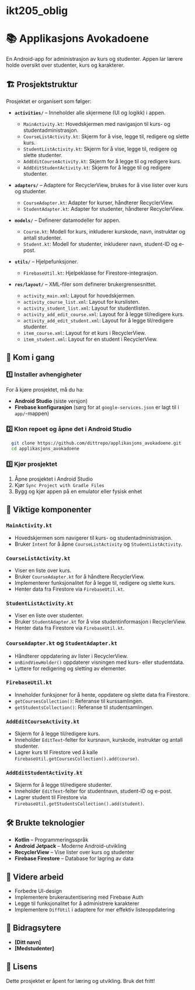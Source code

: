 # ikt205_oblig

# 📚 Applikasjons Avokadoene

En Android-app for administrasjon av kurs og studenter. Appen lar lærere holde oversikt over studenter, kurs og karakterer.

## 🏗️ Prosjektstruktur

Prosjektet er organisert som følger:

- **`activities/`** – Inneholder alle skjermene (UI og logikk) i appen.
  - `MainActivity.kt`: Hovedskjermen med navigasjon til kurs- og studentadministrasjon.
  - `CourseListActivity.kt`: Skjerm for å vise, legge til, redigere og slette kurs.
  - `StudentListActivity.kt`: Skjerm for å vise, legge til, redigere og slette studenter.
  - `AddEditCourseActivity.kt`: Skjerm for å legge til og redigere kurs.
  - `AddEditStudentActivity.kt`: Skjerm for å legge til og redigere studenter.

- **`adapters/`** – Adaptere for RecyclerView, brukes for å vise lister over kurs og studenter.
  - `CourseAdapter.kt`: Adapter for kurser, håndterer RecyclerView.
  - `StudentAdapter.kt`: Adapter for studenter, håndterer RecyclerView.

- **`models/`** – Definerer datamodeller for appen.
  - `Course.kt`: Modell for kurs, inkluderer kurskode, navn, instruktør og antall studenter.
  - `Student.kt`: Modell for studenter, inkluderer navn, student-ID og e-post.

- **`utils/`** – Hjelpefunksjoner.
  - `FirebaseUtil.kt`: Hjelpeklasse for Firestore-integrasjon.

- **`res/layout/`** – XML-filer som definerer brukergrensesnittet.
  - `activity_main.xml`: Layout for hovedskjermen.
  - `activity_course_list.xml`: Layout for kurslisten.
  - `activity_student_list.xml`: Layout for studentlisten.
  - `activity_add_edit_course.xml`: Layout for å legge til/redigere kurs.
  - `activity_add_edit_student.xml`: Layout for å legge til/redigere studenter.
  - `item_course.xml`: Layout for et kurs i RecyclerView.
  - `item_student.xml`: Layout for en student i RecyclerView.

## 🚀 Kom i gang

### 1️⃣ Installer avhengigheter
For å kjøre prosjektet, må du ha:
- **Android Studio** (siste versjon)
- **Firebase konfigurasjon** (sørg for at `google-services.json` er lagt til i `app/`-mappen)

### 2️⃣ Klon repoet og åpne det i Android Studio
```sh
  git clone https://github.com/dittrepo/applikasjons_avokadoene.git
  cd applikasjons_avokadoene
  ```

### 3️⃣ Kjør prosjektet
1. Åpne prosjektet i Android Studio
2. Kjør `Sync Project with Gradle Files`
3. Bygg og kjør appen på en emulator eller fysisk enhet

## 📌 Viktige komponenter

### `MainActivity.kt`
- Hovedskjermen som navigerer til kurs- og studentadministrasjon.
- Bruker `Intent` for å åpne `CourseListActivity` og `StudentListActivity`.

### `CourseListActivity.kt`
- Viser en liste over kurs.
- Bruker `CourseAdapter.kt` for å håndtere RecyclerView.
- Implementerer funksjonalitet for å legge til, redigere og slette kurs.
- Henter data fra Firestore via `FirebaseUtil.kt`.

### `StudentListActivity.kt`
- Viser en liste over studenter.
- Bruker `StudentAdapter.kt` for å vise studentinformasjon i RecyclerView.
- Henter data fra Firestore via `FirebaseUtil.kt`.

### `CourseAdapter.kt` og `StudentAdapter.kt`
- Håndterer oppdatering av lister i RecyclerView.
- `onBindViewHolder()` oppdaterer visningen med kurs- eller studentdata.
- Lyttere for redigering og sletting av elementer.

### `FirebaseUtil.kt`
- Inneholder funksjoner for å hente, oppdatere og slette data fra Firestore.
- `getCoursesCollection()`: Referanse til kurssamlingen.
- `getStudentsCollection()`: Referanse til studentsamlingen.

### `AddEditCourseActivity.kt`
- Skjerm for å legge til/redigere kurs.
- Inneholder `EditText`-felter for kursnavn, kurskode, instruktør og antall studenter.
- Lagrer kurs til Firestore ved å kalle `FirebaseUtil.getCoursesCollection().add(course)`.

### `AddEditStudentActivity.kt`
- Skjerm for å legge til/redigere studenter.
- Inneholder `EditText`-felter for studentnavn, student-ID og e-post.
- Lagrer student til Firestore via `FirebaseUtil.getStudentsCollection().add(student)`.

## 🛠️ Brukte teknologier
- **Kotlin** – Programmeringsspråk
- **Android Jetpack** – Moderne Android-utvikling
- **RecyclerView** – Vise lister over kurs og studenter
- **Firebase Firestore** – Database for lagring av data

## 🌟 Videre arbeid
- Forbedre UI-design
- Implementere brukerautentisering med Firebase Auth
- Legge til funksjonalitet for å administrere karakterer
- Implementere `DiffUtil` i adaptere for mer effektiv listeoppdatering

## 👥 Bidragsytere
- **[Ditt navn]**
- **[Medstudenter]**

## 📄 Lisens
Dette prosjektet er åpent for læring og utvikling. Bruk det fritt!
